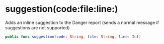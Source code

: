 # suggestion(code:​file:​line:​)

Adds an inline suggestion to the Danger report (sends a normal message if suggestions are not supported)

``` swift
public func suggestion(code:​ String, file:​ String, line:​ Int)
```
